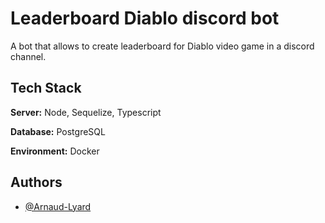 
# Leaderboard Diablo discord bot

A bot that allows to create leaderboard for Diablo video game in a discord channel.


## Tech Stack

**Server:** Node, Sequelize, Typescript

**Database:** PostgreSQL

**Environment:** Docker


## Authors

- [@Arnaud-Lyard](https://github.com/Arnaud-Lyard)

